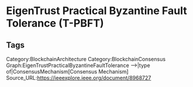 # EigenTrust Practical Byzantine Fault Tolerance (T-PBFT)


## Tags

Category:BlockchainArchitecture
Category:BlockchainConsensus
Graph:EigenTrustPracticalByzantineFaultTolerance -->|type of|ConsensusMechanism[Consensus Mechanism]
Source_URL:https://ieeexplore.ieee.org/document/8968727

